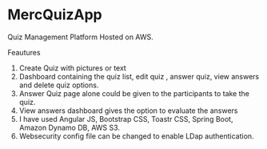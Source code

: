 # MercQuizApp
Quiz Management Platform Hosted on AWS.

Feautures

1. Create Quiz with pictures or text
2. Dashboard containing the quiz list, edit quiz , answer quiz, view answers and delete quiz options.
3. Answer Quiz page alone could be given to the participants to take the quiz.
4. View answers dashboard gives the option to evaluate the answers
5. I have used Angular JS, Bootstrap CSS, Toastr CSS, Spring Boot, Amazon Dynamo DB, AWS S3.
6. Websecurity config file can be changed to enable LDap authentication.
